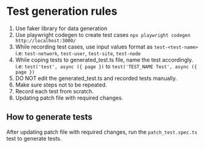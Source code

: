 # Test generation rules

1. Use faker library for data generation
2. Use playwright codegen to create test cases `npx playwright codegen http://localhost:3000/`
3. While recording test cases, use input values format as `test-<test-name>`
i.e: `test-network`, `test-user`, `test-site`, `test-node`
4. While coping tests to generated_test.ts file, name the test accordingly. i.e: `test('test', async ({ page })` to `test('TEST_NAME Test', async ({ page })`
5. DO NOT edit the generated_test.ts and recorded tests manually.
6. Make sure steps not to be repeated.
7. Record each test from scratch.
8. Updating patch file with required changes.

## How to generate tests

After updating patch file with required changes, run the `patch_test.spec.ts` test to generate tests.
